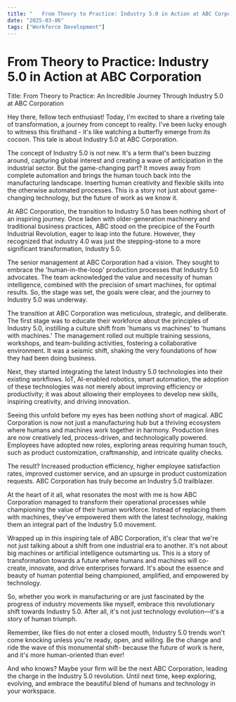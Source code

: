 ```yaml
---
title: "   From Theory to Practice: Industry 5.0 in Action at ABC Corporation"
date: "2025-03-06"
tags: ["Workforce Development"]
---
```


#    From Theory to Practice: Industry 5.0 in Action at ABC Corporation

Title: From Theory to Practice: An Incredible Journey Through Industry 5.0 at ABC Corporation

Hey there, fellow tech enthusiast! Today, I'm excited to share a riveting tale of transformation, a journey from concept to reality. I've been lucky enough to witness this firsthand - it's like watching a butterfly emerge from its cocoon. This tale is about Industry 5.0 at ABC Corporation.

The concept of Industry 5.0 is not new. It's a term that's been buzzing around, capturing global interest and creating a wave of anticipation in the industrial sector. But the game-changing part? It moves away from complete automation and brings the human touch back into the manufacturing landscape. Inserting human creativity and flexible skills into the otherwise automated processes. This is a story not just about game-changing technology, but the future of work as we know it.

At ABC Corporation, the transition to Industry 5.0 has been nothing short of an inspiring journey. Once laden with older-generation machinery and traditional business practices, ABC stood on the precipice of the Fourth Industrial Revolution, eager to leap into the future. However, they recognized that industry 4.0 was just the stepping-stone to a more significant transformation, Industry 5.0.

The senior management at ABC Corporation had a vision. They sought to embrace the 'human-in-the-loop' production processes that Industry 5.0 advocates. The team acknowledged the value and necessity of human intelligence, combined with the precision of smart machines, for optimal results. So, the stage was set, the goals were clear, and the journey to Industry 5.0 was underway.

The transition at ABC Corporation was meticulous, strategic, and deliberate. The first stage was to educate their workforce about the principles of Industry 5.0, instilling a culture shift from 'humans vs machines' to 'humans with machines.' The management rolled out multiple training sessions, workshops, and team-building activities, fostering a collaborative environment. It was a seismic shift, shaking the very foundations of how they had been doing business. 

Next, they started integrating the latest Industry 5.0 technologies into their existing workflows. IoT, AI-enabled robotics, smart automation, the adoption of these technologies was not merely about improving efficiency or productivity; it was about allowing their employees to develop new skills, inspiring creativity, and driving innovation.

Seeing this unfold before my eyes has been nothing short of magical. ABC Corporation is now not just a manufacturing hub but a thriving ecosystem where humans and machines work together in harmony. Production lines are now creatively led, process-driven, and technologically powered. Employees have adopted new roles, exploring areas requiring human touch, such as product customization, craftmanship, and intricate quality checks. 

The result? Increased production efficiency, higher employee satisfaction rates, improved customer service, and an upsurge in product customization requests. ABC Corporation has truly become an Industry 5.0 trailblazer.

At the heart of it all, what resonates the most with me is how ABC Corporation managed to transform their operational processes while championing the value of their human workforce. Instead of replacing them with machines, they've empowered them with the latest technology, making them an integral part of the Industry 5.0 movement.

Wrapped up in this inspiring tale of ABC Corporation, it's clear that we're not just talking about a shift from one industrial era to another. It's not about big machines or artificial intelligence outsmarting us. This is a story of transformation towards a future where humans and machines will co-create, innovate, and drive enterprises forward. It's about the essence and beauty of human potential being championed, amplified, and empowered by technology. 

So, whether you work in manufacturing or are just fascinated by the progress of industry movements like myself, embrace this revolutionary shift towards Industry 5.0. After all, it's not just technology evolution—it's a story of human triumph. 

Remember, like flies do not enter a closed mouth, Industry 5.0 trends won't come knocking unless you're ready, open, and willing. Be the change and ride the wave of this monumental shift- because the future of work is here, and it's more human-oriented than ever! 

And who knows? Maybe your firm will be the next ABC Corporation, leading the charge in the Industry 5.0 revolution. Until next time, keep exploring, evolving, and embrace the beautiful blend of humans and technology in your workspace.
